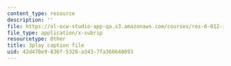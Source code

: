 ```yaml
---
content_type: resource
description: ''
file: https://ol-ocw-studio-app-qa.s3.amazonaws.com/courses/res-6-012-introduction-to-probability-spring-2018/42d470e9836f5328a3437fa366648093_MuqLI4otMIQ.srt
file_type: application/x-subrip
resourcetype: Other
title: 3play caption file
uid: 42d470e9-836f-5328-a343-7fa366648093
---
```

